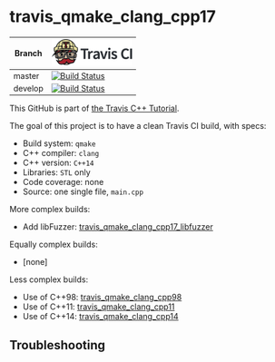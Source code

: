 # travis_qmake_clang_cpp17

Branch|[![Travis CI logo](TravisCI.png)](https://travis-ci.org)
---|---
master|[![Build Status](https://travis-ci.org/richelbilderbeek/travis_qmake_clang_cpp17.svg?branch=master)](https://travis-ci.org/richelbilderbeek/travis_qmake_clang_cpp17)
develop|[![Build Status](https://travis-ci.org/richelbilderbeek/travis_qmake_clang_cpp17.svg?branch=develop)](https://travis-ci.org/richelbilderbeek/travis_qmake_clang_cpp17)

This GitHub is part of [the Travis C++ Tutorial](https://github.com/richelbilderbeek/travis_cpp_tutorial).

The goal of this project is to have a clean Travis CI build, with specs:
 * Build system: `qmake`
 * C++ compiler: `clang`
 * C++ version: `C++14`
 * Libraries: `STL` only
 * Code coverage: none
 * Source: one single file, `main.cpp`

More complex builds:

 * Add libFuzzer: [travis_qmake_clang_cpp17_libfuzzer](https://www.github.com/richelbilderbeek/travis_qmake_clang_cpp17_libfuzzer)

Equally complex builds:

 * [none]

Less complex builds:

 * Use of C++98: [travis_qmake_clang_cpp98](https://www.github.com/richelbilderbeek/travis_qmake_clang_cpp98)
 * Use of C++11: [travis_qmake_clang_cpp11](https://www.github.com/richelbilderbeek/travis_qmake_clang_cpp11)
 * Use of C++14: [travis_qmake_clang_cpp14](https://www.github.com/richelbilderbeek/travis_qmake_clang_cpp14)

## Troubleshooting

